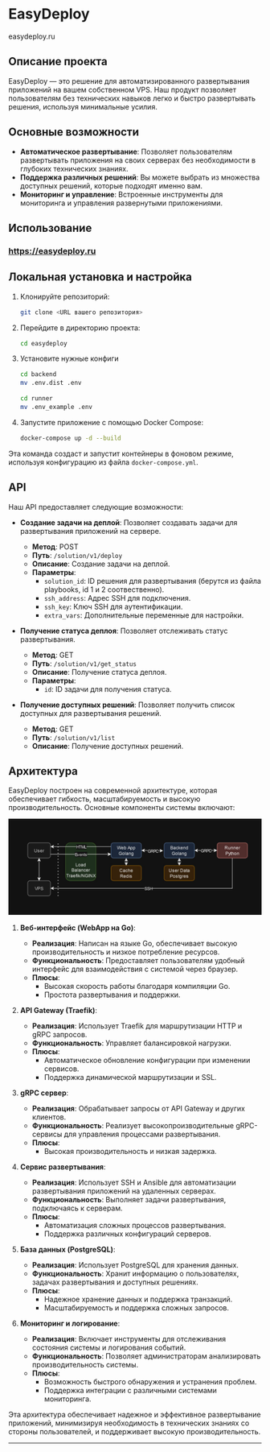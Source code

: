 # EasyDeploy
easydeploy.ru

## Описание проекта

EasyDeploy — это решение для автоматизированного развертывания приложений на вашем собственном VPS. Наш продукт позволяет пользователям без технических навыков легко и быстро развертывать решения, используя минимальные усилия. 

## Основные возможности

- **Автоматическое развертывание**: Позволяет пользователям развертывать приложения на своих серверах без необходимости в глубоких технических знаниях.
- **Поддержка различных решений**: Вы можете выбрать из множества доступных решений, которые подходят именно вам.
- **Мониторинг и управление**: Встроенные инструменты для мониторинга и управления развернутыми приложениями.

## Использование

### https://easydeploy.ru 

## Локальная установка и настройка

1. Клонируйте репозиторий:
   ```bash
   git clone <URL вашего репозитория>
   ```

2. Перейдите в директорию проекта:
   ```bash
   cd easydeploy
   ```

3. Установите нужные конфиги
   ```bash
   cd backend
   mv .env.dist .env
   ```

   ```bash
   cd runner
   mv .env_example .env
   ```


4. Запустите приложение с помощью Docker Compose:
   ```bash
   docker-compose up -d --build
   ```

Эта команда создаст и запустит контейнеры в фоновом режиме, используя конфигурацию из файла `docker-compose.yml`.


## API

Наш API предоставляет следующие возможности:

- **Создание задачи на деплой**: Позволяет создавать задачи для развертывания приложений на сервере.
  - **Метод**: POST
  - **Путь**: `/solution/v1/deploy`
  - **Описание**: Создание задачи на деплой.
  - **Параметры**: 
    - `solution_id`: ID решения для развертывания (берутся из файла playbooks, id 1 и 2 соотвественно).
    - `ssh_address`: Адрес SSH для подключения.
    - `ssh_key`: Ключ SSH для аутентификации.
    - `extra_vars`: Дополнительные переменные для настройки.

- **Получение статуса деплоя**: Позволяет отслеживать статус развертывания.
  - **Метод**: GET
  - **Путь**: `/solution/v1/get_status`
  - **Описание**: Получение статуса деплоя.
  - **Параметры**: 
    - `id`: ID задачи для получения статуса.

- **Получение доступных решений**: Позволяет получить список доступных для развертывания решений.
  - **Метод**: GET
  - **Путь**: `/solution/v1/list`
  - **Описание**: Получение доступных решений.

## Архитектура

EasyDeploy построен на современной архитектуре, которая обеспечивает гибкость, масштабируемость и высокую производительность. Основные компоненты системы включают:

![alt text](images/arch.png)

1. **Веб-интерфейс (WebApp на Go)**:
   - **Реализация**: Написан на языке Go, обеспечивает высокую производительность и низкое потребление ресурсов.
   - **Функциональность**: Предоставляет пользователям удобный интерфейс для взаимодействия с системой через браузер.
   - **Плюсы**:
     - Высокая скорость работы благодаря компиляции Go.
     - Простота развертывания и поддержки.

2. **API Gateway (Traefik)**:
   - **Реализация**: Использует Traefik для маршрутизации HTTP и gRPC запросов.
   - **Функциональность**: Управляет балансировкой нагрузки.
   - **Плюсы**:
     - Автоматическое обновление конфигурации при изменении сервисов.
     - Поддержка динамической маршрутизации и SSL.

3. **gRPC сервер**:
   - **Реализация**: Обрабатывает запросы от API Gateway и других клиентов.
   - **Функциональность**: Реализует высокопроизводительные gRPC-сервисы для управления процессами развертывания.
   - **Плюсы**:
     - Высокая производительность и низкая задержка.

4. **Сервис развертывания**:
   - **Реализация**: Использует SSH и Ansible для автоматизации развертывания приложений на удаленных серверах.
   - **Функциональность**: Выполняет задачи развертывания, подключаясь к серверам.
   - **Плюсы**:
     - Автоматизация сложных процессов развертывания.
     - Поддержка различных конфигураций серверов.

5. **База данных (PostgreSQL)**:
   - **Реализация**: Использует PostgreSQL для хранения данных.
   - **Функциональность**: Хранит информацию о пользователях, задачах развертывания и доступных решениях.
   - **Плюсы**:
     - Надежное хранение данных и поддержка транзакций.
     - Масштабируемость и поддержка сложных запросов.

6. **Мониторинг и логирование**:
   - **Реализация**: Включает инструменты для отслеживания состояния системы и логирования событий.
   - **Функциональность**: Позволяет администраторам анализировать производительность системы.
   - **Плюсы**:
     - Возможность быстрого обнаружения и устранения проблем.
     - Поддержка интеграции с различными системами мониторинга.

Эта архитектура обеспечивает надежное и эффективное развертывание приложений, минимизируя необходимость в технических знаниях со стороны пользователей, и поддерживает высокую производительность.


---
